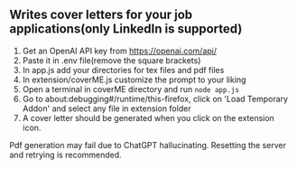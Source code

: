 ## Writes cover letters for your job applications(only LinkedIn is supported)

1. Get an OpenAI API key from https://openai.com/api/
2. Paste it in .env file(remove the square brackets)
3. In app.js add your directories for tex files and pdf files
4. In extension/coverME.js customize the prompt to your liking
5. Open a terminal in coverME directory and run `node app.js`
6. Go to about:debugging#/runtime/this-firefox, click on 'Load Temporary Addon' and select any file in extension folder
7. A cover letter should be generated when you click on the extension icon.

Pdf generation may fail due to ChatGPT hallucinating. Resetting the server and retrying is recommended.
